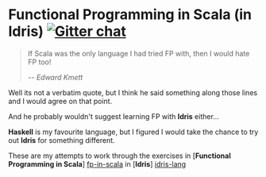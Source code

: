# Functional Programming in Scala (in Idris) [![Gitter chat](https://badges.gitter.im/domdere/fp-in-idris.png)](https://gitter.im/domdere/fp-in-idris)

>   If Scala was the only language I had tried FP with, then I would hate FP too!
>
>   -- *Edward Kmett*

Well its not a verbatim quote, but I think he said something along those lines and I would agree on that point.

And he probably wouldn't suggest learning FP with **Idris** either...

**Haskell** is my favourite language, but I figured I would take the chance to try out **Idris** for something different.

These are my attempts to work through the exercises in [**Functional Programming in Scala**] [fp-in-scala] in [**Idris**] [idris-lang]

[fp-in-scala]: http://www.manning.com/bjarnason/ "Functional Programming in Scala @ Manning.com"
[idris-lang]: http://www.idris-lang.org/ "idris-lang.org"
